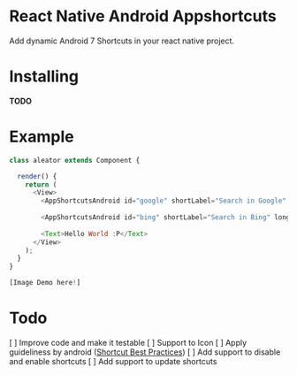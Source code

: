 # React Native Android Appshortcuts


Add dynamic Android 7 Shortcuts in your react native project.

# Installing
**TODO**

# Example 

```js
class aleator extends Component {

  render() {
    return (
      <View>
        <AppShortcutsAndroid id="google" shortLabel="Search in Google" longLabel="Search anything in Google" uri="http://google.com" />
        
        <AppShortcutsAndroid id="bing" shortLabel="Search in Bing" longLabel="Search anything in Bing" uri="http://bing.com" />
     
        <Text>Hello World :P</Text>
      </View>
    );
  }
}

[Image Demo here!]
```

# Todo
[ ] Improve code and make it testable
[ ] Support to Icon
[ ] Apply guideliness by android ([Shortcut Best Practices](https://developer.android.com/guide/topics/ui/shortcuts.html#best-practices))
[ ] Add support to disable and enable shortcuts
[ ] Add support to update shortcuts

